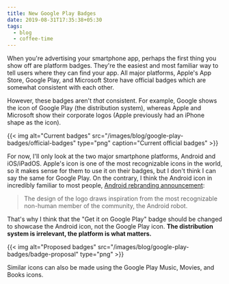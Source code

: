 ```yaml
---
title: New Google Play Badges
date: 2019-08-31T17:35:38+05:30
tags:
  - blog
  - coffee-time
---
```


When you're advertising your smartphone app, perhaps the first thing you show off are platform badges. They're the easiest and most familiar way to tell users where they can find your app. All major platforms, Apple's App Store, Google Play, and Microsoft Store have official badges which are somewhat consistent with each other.

However, these badges aren't *that* consistent. For example, Google shows the icon of Google Play (the distribution system), whereas Apple and Microsoft show their corporate logos (Apple previously had an iPhone shape as the icon).

{{< img alt="Current badges" src="/images/blog/google-play-badges/official-badges" type="png" caption="Current official badges" >}}

For now, I'll only look at the two major smartphone platforms, Android and iOS/iPadOS. Apple's icon is one of the most recognizable icons in the world, so it makes sense for them to use it on their badges, but I don't think I can say the same for Google Play. On the contrary, I think the Android icon in incredibly familiar to most people, [Android rebranding announcement](https://www.blog.google/products/android/evolving-android-brand/):

> The design of the logo draws inspiration from the most recognizable non-human member of the community, the Android robot.

That's why I think that the "Get it on Google Play" badge should be changed to showcase the Android icon, not the Google Play icon. **The distribution system is irrelevant, the platform is what matters.**

{{< img alt="Proposed badges" src="/images/blog/google-play-badges/badge-proposal" type="png" >}}

Similar icons can also be made using the Google Play Music, Movies, and Books icons.
